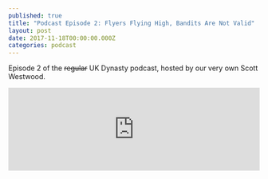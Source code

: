 ```yaml
---
published: true
title: "Podcast Episode 2: Flyers Flying High, Bandits Are Not Valid"
layout: post
date: 2017-11-18T00:00:00.000Z
categories: podcast
---
```


Episode 2 of the ~~regular~~ UK Dynasty podcast, hosted by our very own Scott Westwood.

<iframe width="100%" height="166" scrolling="no" frameborder="no" src="https://w.soundcloud.com/player/?url=https%3A//api.soundcloud.com/tracks/357911516&amp;color=%23ff5500&amp;auto_play=false&amp;hide_related=false&amp;show_comments=true&amp;show_user=true&amp;show_reposts=false&amp;show_teaser=true"></iframe>
